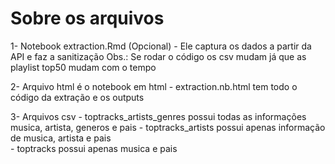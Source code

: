 # Sobre os arquivos

1- Notebook extraction.Rmd (Opcional)
	- Ele captura os dados a partir da API e faz a sanitização 
      Obs.: Se rodar o código os csv mudam já que as playlist top50 mudam com o tempo

2- Arquivo html é o notebook em html
	- extraction.nb.html tem todo o código da extração e os outputs 

3- Arquivos csv
	- toptracks_artists_genres possui todas as informações musica, artista, generos e pais
      - toptracks_artists possui apenas informação de musica, artista e pais  
      - toptracks possui apenas musica e pais